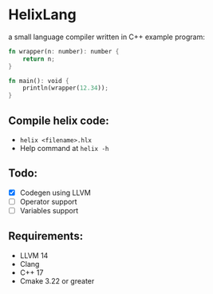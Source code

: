 # HelixLang
a small language compiler written in C++
example program:
```rs
fn wrapper(n: number): number {
    return n;
}

fn main(): void {
    println(wrapper(12.34));
}
```

## Compile helix code:
- `helix <filename>.hlx`
- Help command at `helix -h`
## Todo:
- [x] Codegen using LLVM
- [ ] Operator support
- [ ] Variables support

## Requirements:
- LLVM 14
- Clang
- C++ 17
- Cmake 3.22 or greater
